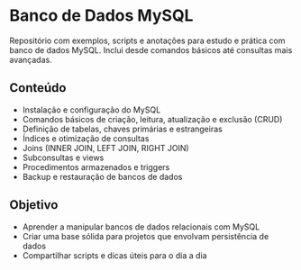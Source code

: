 # Banco de Dados MySQL

Repositório com exemplos, scripts e anotações para estudo e prática com banco de dados MySQL. Inclui desde comandos básicos até consultas mais avançadas.

## Conteúdo

- Instalação e configuração do MySQL
- Comandos básicos de criação, leitura, atualização e exclusão (CRUD)
- Definição de tabelas, chaves primárias e estrangeiras
- Índices e otimização de consultas
- Joins (INNER JOIN, LEFT JOIN, RIGHT JOIN)
- Subconsultas e views
- Procedimentos armazenados e triggers
- Backup e restauração de bancos de dados

## Objetivo

- Aprender a manipular bancos de dados relacionais com MySQL
- Criar uma base sólida para projetos que envolvam persistência de dados
- Compartilhar scripts e dicas úteis para o dia a dia
